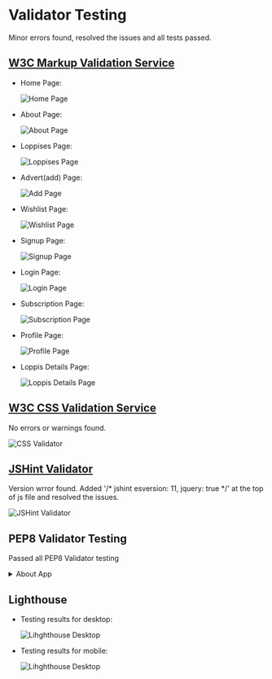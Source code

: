 # Validator Testing
Minor errors found, resolved the issues and all tests passed.

## [W3C Markup Validation Service](https://validator.w3.org/)
* Home Page:

    ![Home Page](/documentation/html-home.png)

* About Page: 

    ![About Page](/documentation/html-about.png)

* Loppises Page: 

    ![Loppises Page](/documentation/html-loppises.png)

* Advert(add) Page: 

    ![Add Page](/documentation/html-advert.png)

* Wishlist Page: 

    ![Wishlist Page](/documentation/html-wishlist.png)

* Signup Page: 

    ![Signup Page](/documentation/html-signup.png)

* Login Page: 

    ![Login Page](/documentation/html-login.png)

* Subscription Page: 

    ![Subscription Page](/documentation/html-subscription.png)

* Profile Page: 

    ![Profile Page](/documentation/html-profile.png)

* Loppis Details Page: 

    ![Loppis Details Page](/documentation/html-loppis-details.png)

## [W3C CSS Validation Service](https://jigsaw.w3.org/css-validator/)
No errors or warnings found.

![CSS Validator](/documentation/css-validator.png)

## [JSHint Validator](https://jshint.com/)
Version wrror found. Added '/* jshint esversion: 11, jquery: true */' at the top of js file and resolved the issues.

![JSHint Validator](/documentation/jshint.png)

## PEP8 Validator Testing
Passed all PEP8 Validator testing
<details>
<summary>About App</summary>

Python files  | PEP8 result
------------- | -------------
apps.py       | ![About app apps.py file](/documentation/pep8-about-apps.png)
urls.py       | ![About app urls file](/documentation/pep8-about-urls.png)
views.py       | ![About app views file](/documentation/pep8-about-views.png)

</details>

## Lighthouse
* Testing results for desktop:

    ![Lihghthouse Desktop](/documentation/lighthouse-desktop.png)

* Testing results for mobile:

    ![Lihghthouse Desktop](/documentation/lighthouse-mobile.png)

